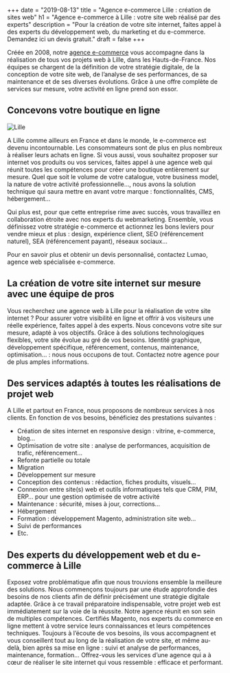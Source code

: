 +++
date = "2019-08-13"
title = "Agence e-commerce Lille : création de sites web"
h1 = "Agence e-commerce à Lille : votre site web réalisé par des experts"
description = "Pour la création de votre site internet, faites appel à des experts du développement web, du marketing et du e-commerce. Demandez ici un devis gratuit."
draft = false
+++

Créée en 2008, notre [agence e-commerce](/agence-ecom/) vous accompagne dans la réalisation de tous vos projets web à Lille, dans les Hauts-de-France. Nos équipes se chargent de la définition de votre stratégie digitale, de la conception de votre site web, de l’analyse de ses performances, de sa maintenance et de ses diverses évolutions. Grâce à une offre complète de services sur mesure, votre activité en ligne prend son essor.

## Concevons votre boutique en ligne

<img class="animate zoomIn margin-auto" src="/images/ville/lille.png" alt="Lille" />

A Lille comme ailleurs en France et dans le monde, le e-commerce est devenu incontournable. Les consommateurs sont de plus en plus nombreux à réaliser leurs achats en ligne. Si vous aussi, vous souhaitez proposer sur internet vos produits ou vos services, faites appel à une agence web qui réunit toutes les compétences pour créer une boutique entièrement sur mesure. Quel que soit le volume de votre catalogue, votre business model, la nature de votre activité professionnelle…, nous avons la solution technique qui saura mettre en avant votre marque : fonctionnalités, CMS, hébergement... 

Qui plus est, pour que cette entreprise rime avec succès, vous travaillez en collaboration étroite avec nos experts du webmarketing. Ensemble, vous définissez votre stratégie e-commerce et actionnez les bons leviers pour vendre mieux et plus : design, expérience client, SEO (référencement naturel), SEA (référencement payant), réseaux sociaux… 

Pour en savoir plus et obtenir un devis personnalisé, contactez Lumao, agence web spécialisée e-commerce.

## La création de votre site internet sur mesure avec une équipe de pros

Vous recherchez une agence web à Lille pour la réalisation de votre site internet ? Pour assurer votre visibilité en ligne et offrir à vos visiteurs une réelle expérience, faites appel à des experts. Nous concevons votre site sur mesure, adapté à vos objectifs. Grâce à des solutions technologiques flexibles, votre site évolue au gré de vos besoins. Identité graphique, développement spécifique, référencement, contenus, maintenance, optimisation… : nous nous occupons de tout. Contactez notre agence pour de plus amples informations.

## Des services adaptés à toutes les réalisations de projet web

A Lille et partout en France, nous proposons de nombreux services à nos clients. En fonction de vos besoins, bénéficiez des prestations suivantes :

-	Création de sites internet en responsive design : vitrine, e-commerce, blog…
-	Optimisation de votre site : analyse de performances, acquisition de trafic, référencement…
-	Refonte partielle ou totale
-	Migration 
-	Développement sur mesure
-	Conception des contenus : rédaction, fiches produits, visuels…
-	Connexion entre site(s) web et outils informatiques tels que CRM, PIM, ERP… pour une gestion optimisée de votre activité
-	Maintenance : sécurité, mises à jour, corrections…
-	Hébergement 
-	Formation : développement Magento, administration site web…
-	Suivi de performances
-	Etc.

## Des experts du développement web et du e-commerce à Lille

Exposez votre problématique afin que nous trouvions ensemble la meilleure des solutions. Nous commençons toujours par une étude approfondie des besoins de nos clients afin de définir précisément une stratégie digitale adaptée. Grâce à ce travail préparatoire indispensable, votre projet web est immédiatement sur la voie de la réussite. Notre agence réunit en son sein de multiples compétences. Certifiés Magento, nos experts du commerce en ligne mettent à votre service leurs connaissances et leurs compétences techniques. Toujours à l’écoute de vos besoins, ils vous accompagnent et vous conseillent tout au long de la réalisation de votre site, et même au-delà, bien après sa mise en ligne : suivi et analyse de performances, maintenance, formation… Offrez-vous les services d’une agence qui a à cœur de réaliser le site internet qui vous ressemble : efficace et performant.
